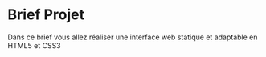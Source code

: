 # Brief Projet
Dans ce brief vous allez réaliser une interface web statique et adaptable en HTML5 et CSS3
